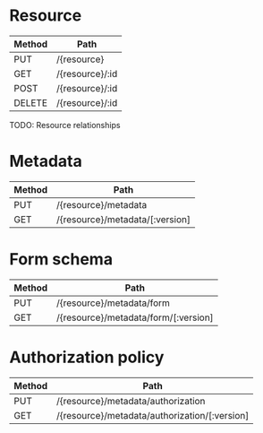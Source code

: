 # Resource

| Method | Path            |
| ------ | --------------- |
| PUT    | /{resource}     |
| GET    | /{resource}/:id |
| POST   | /{resource}/:id |
| DELETE | /{resource}/:id |

TODO: Resource relationships

# Metadata

| Method | Path                            |
| ------ | ------------------------------- |
| PUT    | /{resource}/metadata            |
| GET    | /{resource}/metadata/[:version] |

# Form schema

| Method | Path                                 |
| ------ | ------------------------------------ |
| PUT    | /{resource}/metadata/form            |
| GET    | /{resource}/metadata/form/[:version] |

# Authorization policy

| Method | Path                                          |
| ------ | --------------------------------------------- |
| PUT    | /{resource}/metadata/authorization            |
| GET    | /{resource}/metadata/authorization/[:version] |
